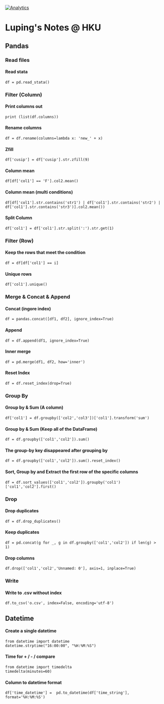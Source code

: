 [![Analytics](https://ga-beacon.appspot.com/UA-80121379-2/notes-python)](https://github.com/lazydingding/note)


# Luping's Notes @ HKU

## Pandas

### Read files
#### Read stata
```
df = pd.read_stata()
```

### Filter (Column)
#### Print columns out
```
print (list(df.columns))
```
#### Rename columns
```
df = df.rename(columns=lambda x: 'new_' + x)
```
#### Zfill
```
df['cusip'] = df['cusip'].str.zfill(9)
```
#### Column mean
```
df[df['col1'] == 'F'].col2.mean()
```
#### Column mean (multi conditions)
```
df[df['col1'].str.contains('str1') | df['col1'].str.contains('str2') | df['col1'].str.contains('str3')].col2.mean())
```
#### Split Column
```
df['col1'] = df['col1'].str.split(':').str.get(1)
```

### Filter (Row)
#### Keep the rows that meet the condition
```
df = df[df['col1'] == i]
```
#### Unique rows
```
df['col1'].unique()
```

### Merge & Concat & Append
#### Concat (ingore index)
```
df = pandas.concat([df1, df2], ignore_index=True)
```
#### Append
```
df = df.append(df1, ignore_index=True)
```
#### Inner merge
```
df = pd.merge(df1, df2, how='inner')
```
#### Reset Index
```
df = df.reset_index(drop=True)
```

### Group By
#### Group by & Sum (A column)
```
df['col1'] = df.groupby(['col2','col3'])['col1'].transform('sum')
```
#### Group by & Sum (Keep all of the DataFrame)
```
df = df.groupby(['col1','col2']).sum()
```
#### The group-by key disappeared after grouping by
````
df = df.groupby(['col1','col2']).sum().reset_index()
````
#### Sort, Group by and Extract the first row of the specific columns
```
df = df.sort_values(['col1','col2']).groupby('col1')['col1','col2'].first()
```

### Drop
#### Drop duplicates
```
df = df.drop_duplicates()
```
#### Keep duplicates
```
df = pd.concat(g for _, g in df.groupby(['col1','col2']) if len(g) > 1)
```
#### Drop columns
```
df.drop(['col1','col2','Unnamed: 0'], axis=1, inplace=True)
```

### Write
#### Write to .csv without index
```
df.to_csv('o.csv', index=False, encoding='utf-8')
```



## Datetime
#### Create a single datetime
```
from datetime import datetime
datetime.strptime("16:00:00", "%H:%M:%S")
```
#### Time for + / - / compare
```
from datetime import timedelta
timedelta(minutes=60)
```
#### Column to datetime format
```
df['time_datetime'] =  pd.to_datetime(df['time_string'], format='%H:%M:%S')
```
